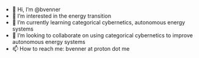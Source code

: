 - 👋 Hi, I’m @bvenner
- 👀 I’m interested in the energy transition
- 🌱 I’m currently learning categorical cybernetics, autonomous energy systems
- 💞️ I’m looking to collaborate on using categorical cybernetics to improve autonomous energy systems
- 📫 How to reach me: bvenner at proton dot me

<!---
bvenner/bvenner is a ✨ special ✨ repository because its `README.md` (this file) appears on your GitHub profile.
You can click the Preview link to take a look at your changes.
--->
